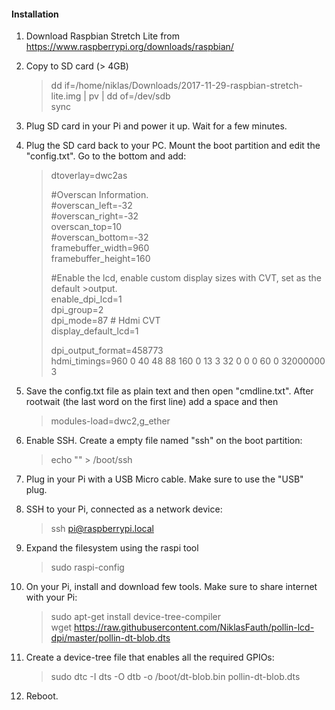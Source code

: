 #### Installation

1. Download Raspbian Stretch Lite from
https://www.raspberrypi.org/downloads/raspbian/

2. Copy to SD card (> 4GB)

    > dd if=/home/niklas/Downloads/2017-11-29-raspbian-stretch-lite.img | pv | dd of=/dev/sdb<br/>
    > sync

3. Plug SD card in your Pi and power it up. Wait for a few minutes.

4. Plug the SD card back to your PC. Mount the boot partition and edit the "config.txt". Go to the bottom and add:

    >dtoverlay=dwc2as
    >
    >#Overscan Information.<br/>
    >#overscan_left=-32<br/>
    >#overscan_right=-32<br/>
    >overscan_top=10<br/>
    >#overscan_bottom=-32<br/>
    >framebuffer_width=960<br/>
    >framebuffer_height=160<br/>
    >
    >#Enable the lcd, enable custom display sizes with CVT, set as the default >output.<br/>
    >enable_dpi_lcd=1<br/>
    >dpi_group=2<br/>
    >dpi_mode=87 # Hdmi CVT<br/>
    >display_default_lcd=1<br/>
    >
    >dpi_output_format=458773<br/>
    >hdmi_timings=960 0 40 48 88 160 0 13 3 32 0 0 0 60 0 32000000 3<br/>


5. Save the config.txt file as plain text and then open "cmdline.txt".
After rootwait (the last word on the first line) add a space and then
    >modules-load=dwc2,g_ether

6. Enable SSH. Create a empty file named "ssh" on the boot partition:

    >echo "" > /boot/ssh

7. Plug in your Pi with a USB Micro cable. Make sure to use the "USB" plug.

8. SSH to your Pi, connected as a network device:
    >ssh pi@raspberrypi.local

9. Expand the filesystem using the raspi tool
    >sudo raspi-config

10. On your Pi, install and download few tools. Make sure to share internet with your Pi:
    >sudo apt-get install device-tree-compiler<br/>
    >wget https://raw.githubusercontent.com/NiklasFauth/pollin-lcd-dpi/master/pollin-dt-blob.dts

11. Create a device-tree file that enables all the required GPIOs:
    >sudo dtc -I dts -O dtb -o /boot/dt-blob.bin pollin-dt-blob.dts

12. Reboot.
